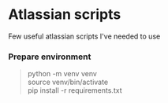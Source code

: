 # Atlassian scripts

Few useful atlassian scripts I've needed to use

### Prepare environment
> python -m venv venv  
> source venv/bin/activate  
> pip install -r requirements.txt  

